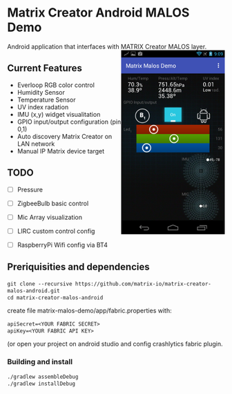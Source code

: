 # Matrix Creator Android MALOS Demo
Android application that interfaces with MATRIX Creator MALOS layer. <a href="https://github.com/matrix-io/matrix-creator-malos-android/blob/master/screenshot.jpg"><img src="https://github.com/matrix-io/matrix-creator-malos-android/blob/master/screenshot.jpg" align="right" height="426" width="240" ></a>

## Current Features

* Everloop RGB color control
* Humidity Sensor
* Temperature Sensor
* UV index radation
* IMU (x,y) widget visualitation
* GPIO input/output configuration (pin 0,1)
* Auto discovery Matrix Creator on LAN network
* Manual IP Matrix device target

## TODO
- [ ] Pressure
- [ ] ZigbeeBulb basic control
- [ ] Mic Array visualization
- [ ] LIRC custom control config
- [ ] RaspberryPi Wifi config via BT4


## Preriquisities and dependencies
```
git clone --recursive https://github.com/matrix-io/matrix-creator-malos-android.git
cd matrix-creator-malos-android
```
create file matrix-malos-demo/app/fabric.properties with:
```
apiSecret=<YOUR FABRIC SECRET>
apiKey=<YOUR FABRIC API KEY>
```
(or open your project on android studio and config crashlytics fabric plugin.

### Building and install
```
./gradlew assembleDebug
./gradlew installDebug
```

